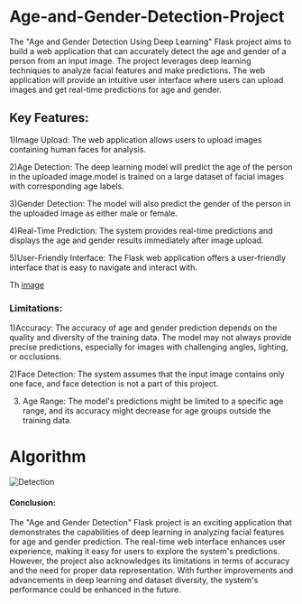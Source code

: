 # Age-and-Gender-Detection-Project
The "Age and Gender Detection Using Deep Learning" Flask project aims to build a web application that can accurately detect the age and gender of a person from an input image. The project leverages deep learning techniques to analyze facial features and make predictions. The web application will provide an intuitive user interface where users can upload images and get real-time predictions for age and gender.

## Key Features:
1)Image Upload: The web application allows users to upload images containing human faces for analysis.

2)Age Detection: The deep learning model will predict the age of the person in the uploaded image.model is trained on a large dataset of facial images with corresponding age labels.

3)Gender Detection: The model will also predict the gender of the person in the uploaded image as either male or female.

4)Real-Time Prediction: The system provides real-time predictions and displays the age and gender results immediately after image upload.

5)User-Friendly Interface: The Flask web application offers a user-friendly interface that is easy to navigate and interact with.

Th [image](https://github.com/kiransindam/Age-and-Gender-Detection-Project/assets/101730779/2b2e2fe0-b619-48b3-a0d3-a28b55f82991)

### Limitations:
1)Accuracy: The accuracy of age and gender prediction depends on the quality and diversity of the training data. The model may not always provide precise predictions, especially for images with challenging angles, lighting, or occlusions.

2)Face Detection: The system assumes that the input image contains only one face, and face detection is not a part of this project.

3) Age Range: The model's predictions might be limited to a specific age range, and its accuracy might decrease for age groups outside the training data.

# Algorithm

![Detection](https://github.com/kiransindam/Age-and-Gender-Detection-Project/assets/101730779/09227260-c211-43b9-90a0-f2016c775f2e)

#### Conclusion:
The "Age and Gender Detection" Flask project is an exciting application that demonstrates the capabilities of deep learning in analyzing facial features for age and gender prediction. The real-time web interface enhances user experience, making it easy for users to explore the system's predictions. However, the project also acknowledges its limitations in terms of accuracy and the need for proper data representation. With further improvements and advancements in deep learning and dataset diversity, the system's performance could be enhanced in the future.
